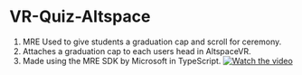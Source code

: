 # VR-Quiz-Altspace
1. MRE Used to give students a graduation cap and scroll for ceremony.
2. Attaches a graduation cap to each users head in AltspaceVR. 
3. Made using the MRE SDK by Microsoft in TypeScript. 
[![Watch the video](https://img.youtube.com/vi/abM306IrNrQ/maxresdefault.jpg)](https://www.youtube.com/watch?v=abM306IrNrQ)
